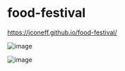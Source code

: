 # food-festival

https://jconeff.github.io/food-festival/

![image](https://user-images.githubusercontent.com/65797801/119877817-7c819a00-bef7-11eb-9039-f380f336c95d.png)

![image](https://user-images.githubusercontent.com/65797801/119878880-a5565f00-bef8-11eb-8c63-daea450f0c9a.png)
